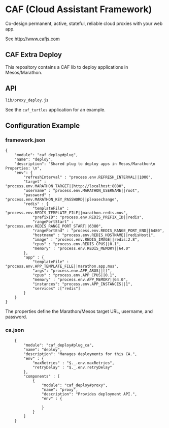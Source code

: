 # CAF (Cloud Assistant Framework)

Co-design permanent, active, stateful, reliable cloud proxies with your web app.

See http://www.cafjs.com 

## CAF Extra Deploy

This repository contains a CAF  lib to deploy applications in Mesos/Marathon.


## API

    lib/proxy_deploy.js

See the `caf_turtles` application for an example.
 
## Configuration Example

### framework.json

    {
        "module": "caf_deploy#plug",
        "name": "deploy",
        "description": "Shared plug to deploy apps in Mesos/Marathon\n Properties: \n",
        "env": {
            "refreshInterval" : "process.env.REFRESH_INTERVAL||1000",
            "target" : "process.env.MARATHON_TARGET||http://localhost:8080",
            "username" : "process.env.MARATHON_USERNAME||root",
            "password" : "process.env.MARATHON_KEY_PASSWORD||pleasechange",
            "redis" : {
                "templateFile" : "process.env.REDIS_TEMPLATE_FILE||marathon.redis.mus",
                "prefixID": "process.env.REDIS_PREFIX_ID||redis",
                "rangePortStart" : "process.env.REDIS_RANGE_PORT_START||6380",
                "rangePortEnd" : "process.env.REDIS_RANGE_PORT_END||6480",
                "hostname" : "process.env.REDIS_HOSTNAME||redisHost1",
                "image" : "process.env.REDIS_IMAGE||redis:2.8",
                "cpus" : "process.env.REDIS_CPUS||0.1",
                "memory" : "process.env.REDIS_MEMORY||64.0"
            },
            "app" : {
                "templateFile" : "process.env.APP_TEMPLATE_FILE||marathon.app.mus",
                "args": "process.env.APP_ARGS||[]",
                "cpus" : "process.env.APP_CPUS||0.1",
                "memory" : "process.env.APP_MEMORY||64.0",
                "instances": "process.env.APP_INSTANCES||1",
                "services" :["redis"]
            }
        }
    }
        
        
The properties define the Marathon/Mesos target URL, username, and password. 
        

### ca.json

        {
            "module": "caf_deploy#plug_ca",
            "name": "deploy",
            "description": "Manages deployments for this CA.",
            "env" : {
                "maxRetries" : "$._.env.maxRetries",
                "retryDelay" : "$._.env.retryDelay"
            },
            "components" : [
                {
                    "module": "caf_deploy#proxy",
                    "name": "proxy",
                    "description": "Provides deployment API.",
                    "env" : {

                    }
                }
            ]
        }
 
